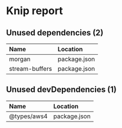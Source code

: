 # Knip report

## Unused dependencies (2)

| Name           | Location     |
|:---------------|:-------------|
| morgan         | package.json |
| stream-buffers | package.json |

## Unused devDependencies (1)

| Name        | Location     |
|:------------|:-------------|
| @types/aws4 | package.json |

